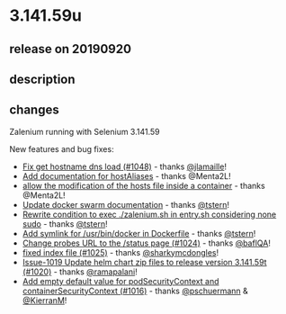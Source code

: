 # 3.141.59u

## release on 20190920

## description

## changes

Zalenium running with Selenium 3.141.59

New features and bug fixes:

* <a href="https://github.com/zalando/zalenium/commit/12fa8d2d8b5cb6d50a33d290f04212b99b40253c">Fix get hostname dns load (#1048)</a> - thanks <a class="user-mention notranslate" data-hovercard-type="user" data-hovercard-url="/users/jlamaille/hovercard" data-octo-click="hovercard-link-click" data-octo-dimensions="link_type:self" href="https://github.com/jlamaille">@jlamaille</a>!
* <a href="https://github.com/zalando/zalenium/commit/956d86b60fd870c4a5be0cdc955b93774beaaadb">Add documentation for hostAliases</a> - thanks @Menta2L!
* <a href="https://github.com/zalando/zalenium/commit/80aee2c892750a8e6d40b222d0c1109e41b26bfa">allow the modification of the hosts file inside a container</a> - thanks @Menta2L!
* <a href="https://github.com/zalando/zalenium/commit/aa16f957c63d2671f53f48c30a742f866c9042a6">Update docker swarm documentation</a> - thanks <a class="user-mention notranslate" data-hovercard-type="user" data-hovercard-url="/users/tstern/hovercard" data-octo-click="hovercard-link-click" data-octo-dimensions="link_type:self" href="https://github.com/tstern">@tstern</a>!
* <a href="https://github.com/zalando/zalenium/commit/0cac3c495642b560d0a3bc0f758e442a3c4215e7">Rewrite condition to exec ./zalenium.sh in entry.sh considering none sudo</a> - thanks <a class="user-mention notranslate" data-hovercard-type="user" data-hovercard-url="/users/tstern/hovercard" data-octo-click="hovercard-link-click" data-octo-dimensions="link_type:self" href="https://github.com/tstern">@tstern</a>!
* <a href="https://github.com/zalando/zalenium/commit/f5f9427ddde7cbd46418048cd77d0782b24fd62a">Add symlink for /usr/bin/docker in Dockerfile</a> - thanks <a class="user-mention notranslate" data-hovercard-type="user" data-hovercard-url="/users/tstern/hovercard" data-octo-click="hovercard-link-click" data-octo-dimensions="link_type:self" href="https://github.com/tstern">@tstern</a>!
* <a href="https://github.com/zalando/zalenium/commit/c2613066e67507fc5e0ff48e51e5dd8374cd70b2">Change probes URL to the /status page (#1024)</a> - thanks <a class="user-mention notranslate" data-hovercard-type="user" data-hovercard-url="/users/baflQA/hovercard" data-octo-click="hovercard-link-click" data-octo-dimensions="link_type:self" href="https://github.com/baflQA">@baflQA</a>!
* <a href="https://github.com/zalando/zalenium/commit/56fde3a37c3152ec04577f8f3ddc8459d86ca538">fixed index file (#1025)</a> - thanks <a class="user-mention notranslate" data-hovercard-type="user" data-hovercard-url="/users/sharkymcdongles/hovercard" data-octo-click="hovercard-link-click" data-octo-dimensions="link_type:self" href="https://github.com/sharkymcdongles">@sharkymcdongles</a>!
* <a href="https://github.com/zalando/zalenium/commit/b6e7736ff2c32da25b3a87ffac5952cf8a89c756">Issue-1019 Update helm chart zip files to release version 3.141.59t (#1020)</a> - thanks <a class="user-mention notranslate" data-hovercard-type="user" data-hovercard-url="/users/ramapalani/hovercard" data-octo-click="hovercard-link-click" data-octo-dimensions="link_type:self" href="https://github.com/ramapalani">@ramapalani</a>!
* <a href="https://github.com/zalando/zalenium/commit/750ef9af1c51f7c65800748ae09e4846422890ac"> Add empty default value for podSecurityContext and containerSecurityContext (#1016)</a> - thanks <a class="user-mention notranslate" data-hovercard-type="user" data-hovercard-url="/users/pschuermann/hovercard" data-octo-click="hovercard-link-click" data-octo-dimensions="link_type:self" href="https://github.com/pschuermann">@pschuermann</a> & <a class="user-mention notranslate" data-hovercard-type="user" data-hovercard-url="/users/KierranM/hovercard" data-octo-click="hovercard-link-click" data-octo-dimensions="link_type:self" href="https://github.com/KierranM">@KierranM</a>!

